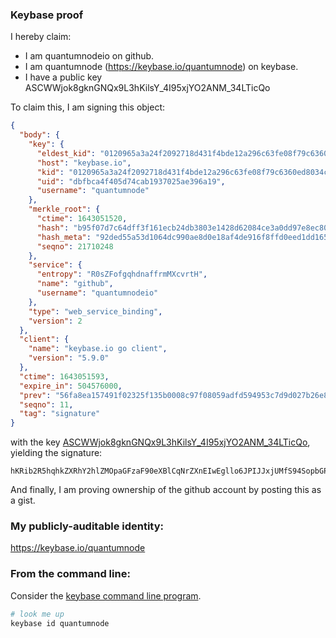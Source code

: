### Keybase proof

I hereby claim:

  * I am quantumnodeio on github.
  * I am quantumnode (https://keybase.io/quantumnode) on keybase.
  * I have a public key ASCWWjok8gknGNQx9L3hKilsY_4I95xjYO2ANM_34LTicQo

To claim this, I am signing this object:

```json
{
  "body": {
    "key": {
      "eldest_kid": "0120965a3a24f2092718d431f4bde12a296c63fe08f79c6360ed8034cff7e0b4e2710a",
      "host": "keybase.io",
      "kid": "0120965a3a24f2092718d431f4bde12a296c63fe08f79c6360ed8034cff7e0b4e2710a",
      "uid": "dbfbca4f405d74cab1937025ae396a19",
      "username": "quantumnode"
    },
    "merkle_root": {
      "ctime": 1643051520,
      "hash": "b95f07d7c64dff3f161ecb24db3803e1428d62084ce3a0dd97e8ec80f1add898d312af84c84692cbb2ca94ce588d239699720a000185d41dd5a0c4500af4e944",
      "hash_meta": "92ded55a53d1064dc990ae8d0e18af4de916f8ffd0eed1dd1655ae9c568d2a82",
      "seqno": 21710248
    },
    "service": {
      "entropy": "R0sZFofgqhdnaffrmMXcvrtH",
      "name": "github",
      "username": "quantumnodeio"
    },
    "type": "web_service_binding",
    "version": 2
  },
  "client": {
    "name": "keybase.io go client",
    "version": "5.9.0"
  },
  "ctime": 1643051593,
  "expire_in": 504576000,
  "prev": "56fa8ea157491f02325f135b0008c97f08059adfd594953c7d9d027b26e8f40c",
  "seqno": 11,
  "tag": "signature"
}
```

with the key [ASCWWjok8gknGNQx9L3hKilsY_4I95xjYO2ANM_34LTicQo](https://keybase.io/quantumnode), yielding the signature:

```
hKRib2R5hqhkZXRhY2hlZMOpaGFzaF90eXBlCqNrZXnEIwEgllo6JPIJJxjUMfS94SopbGP+CPecY2DtgDTP9+C04nEKp3BheWxvYWTESpcCC8QgVvqOoVdJHwIyXxNbAAjJfwgFmt/VlJU8fZ0Ceybo9AzEILe/xt1ETqC7ZdBSl+xz82OBaN+SPu0iTQGRgC+Rub3AAgHCo3NpZ8RABQEdaM6RDVyqp9s0nswSZrei+bbViYU2PtrMNb01CIx6thtnG7rnAMals20uijYHTOPuVyVFjG7eKesBc2o6AKhzaWdfdHlwZSCkaGFzaIKkdHlwZQildmFsdWXEIN+aPQ433LqQ6DScSu7Dc+6faC54LKajuzWeFWyxD+fjo3RhZ80CAqd2ZXJzaW9uAQ==

```

And finally, I am proving ownership of the github account by posting this as a gist.

### My publicly-auditable identity:

https://keybase.io/quantumnode

### From the command line:

Consider the [keybase command line program](https://keybase.io/download).

```bash
# look me up
keybase id quantumnode
```
